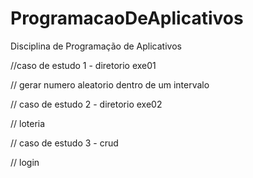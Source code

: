# ProgramacaoDeAplicativos
Disciplina de Programação de Aplicativos

//caso de estudo 1 - diretorio exe01

// gerar numero aleatorio dentro de um intervalo 

// caso de estudo 2 - diretorio exe02

// loteria

// caso de estudo 3 - crud

// login